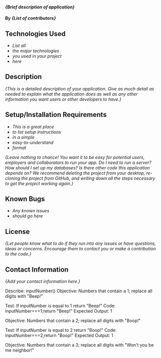 #### _{Brief description of application}_

#### By _**{List of contributors}**_

## Technologies Used

* _List all_
* _the major technologies_
* _you used in your project_
* _here_

## Description

_{This is a detailed description of your application. Give as much detail as needed to explain what the application does as well as any other information you want users or other developers to have.}_

## Setup/Installation Requirements

* _This is a great place_
* _to list setup instructions_
* _in a simple_
* _easy-to-understand_
* _format_

_{Leave nothing to chance! You want it to be easy for potential users, employers and collaborators to run your app. Do I need to run a server? How should I set up my databases? Is there other code this application depends on? We recommend deleting the project from your desktop, re-cloning the project from GitHub, and writing down all the steps necessary to get the project working again.}_

## Known Bugs

* _Any known issues_
* _should go here_

## License

_{Let people know what to do if they run into any issues or have questions, ideas or concerns.  Encourage them to contact you or make a contribution to the code.}_

## Contact Information

_{Add your contact information here.}_ 

Describe: inputNumber()
Objective: Numbers that contain a 1; replace all digits with "Beep!"

Test: If inputNumber is equal to 1 return "Beep!"
Code: 
inputNumber===1;return "Beep!"
Expected Output: 1

Objective: Numbers that contain a 2; replace all digits with "Boop!"

Test: If inputNumber is equal to 2 return "Boop!"
Code:
inputNumber===2;return "Boop!"
Expected Output: 1

Objective: Numbers that contain a 3; replace all digits with "Won't you be me neighbor!"
